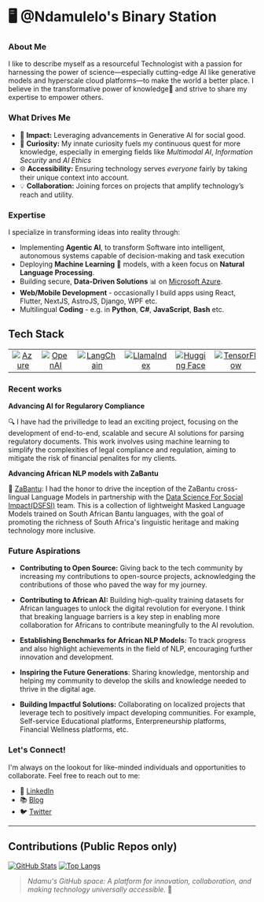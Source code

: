 # 🖥️ @Ndamulelo's Binary Station

### About Me

I like to describe myself as a resourceful Technologist with a passion for harnessing the power of science—especially cutting-edge AI like generative models and hyperscale cloud platforms—to make the world a better place. I believe in the transformative power of knowledge🚀  and strive to share my expertise to empower others.


### What Drives Me

- 🌟 **Impact:** Leveraging advancements in Generative AI for social good.
- 🧐 **Curiosity:**  My innate curiosity fuels my continuous quest for more knowledge, especially in emerging fields like *Multimodal AI*, *Information Security* and *AI Ethics*
- 🌐 **Accessibility:** Ensuring technology serves *everyone* fairly by taking their unique context into account.
- 💡 **Collaboration:** Joining forces on projects that amplify technology’s reach and utility.

### Expertise
I specialize in transforming ideas into reality through:
- Implementing **Agentic AI**, to transform Software into intelligent, autonomous systems capable of decision-making and task execution
- Deploying **Machine Learning** 🧠 models, with a keen focus on **Natural Language Processing**.
- Building secure, **Data-Driven Solutions** 📊 on [Microsoft Azure](https://azure.microsoft.com/).
- **Web/Mobile Development** - occasionally I build apps using React, Flutter, NextJS, AstroJS, Django, WPF etc.
- Multilingual **Coding** - e.g. in **Python**, **C#**, **JavaScript**, **Bash** etc.


## Tech Stack

<table>
  <tr>
    <td align="center">
      <a href="https://azure.microsoft.com/">
        <img src="https://img.shields.io/badge/Azure-0078D4?style=for-the-badge&logo=microsoft-azure&logoColor=white" alt="Azure" />
      </a>
    </td>
    <td align="center">
      <a href="https://openai.com/">
        <img src="https://img.shields.io/badge/OpenAI-412991?style=for-the-badge&logo=openai&logoColor=white" alt="OpenAI" />
      </a>
    </td>
    <td align="center">
      <a href="https://python.langchain.com/">
        <img src="https://img.shields.io/badge/LangChain-FF6B6B?style=for-the-badge&logo=langchain&logoColor=white" alt="LangChain" />
      </a>
    </td>
    <td align="center">
      <a href="https://www.llamaindex.ai/">
        <img src="https://img.shields.io/badge/LlamaIndex-8A2BE2?style=for-the-badge&logo=llamaindex&logoColor=white" alt="LlamaIndex" />
      </a>
    </td>
    <td align="center">
      <a href="https://huggingface.co/">
        <img src="https://img.shields.io/badge/Hugging%20Face-FF70A6?style=for-the-badge&logo=huggingface&logoColor=white" alt="Hugging Face" />
      </a>
    </td>
    <td align="center">
      <a href="https://www.tensorflow.org/">
        <img src="https://img.shields.io/badge/TensorFlow-FF6F00?style=for-the-badge&logo=tensorflow&logoColor=white" alt="TensorFlow" />
      </a>
    </td>
    <td align="center">
      <a href="https://fastapi.tiangolo.com/">
        <img src="https://img.shields.io/badge/FastAPI-005571?style=for-the-badge&logo=fastapi&logoColor=white" alt="FastAPI" />
      </a>
    </td>
    <td align="center">
      <a href="https://nextjs.org/">
        <img src="https://img.shields.io/badge/Next.js-000000?style=for-the-badge&logo=next.js&logoColor=white" alt="NextJS" />
      </a>
    </td>
  </tr>
</table>

### Recent works

**Advancing AI for Regularory Compliance**

🔍 I have had the privilledge to lead an exciting project, focusing on the development of end-to-end, scalable and secure AI solutions for parsing regulatory documents. This work involves using machine learning to simplify the complexities of legal compliance and regulation, aiming to mitigate the risk of financial penalites for my clients.

**Advancing African NLP models with ZaBantu**

🌱 [ZaBantu](https://huggingface.co/dsfsi/zabantu-xlm-roberta): I had the honor to drive the inception of the ZaBantu cross-lingual Language Models in partnership with the [Data Science For Social Impact(DSFSI)](https://dsfsi.github.io/) team. This is a collection of lightweight Masked Language Models trained on South African Bantu languages, with the goal of promoting the richness of South Africa's linguistic heritage and making technology more inclusive.


### Future Aspirations

- **Contributing to Open Source:** Giving back to the tech community by increasing my contributions to open-source projects, acknowledging the contributions of those who paved the way for my journey.

- **Contributing to African AI:** Building high-quality training datasets for African languages to unlock the digital revolution for everyone. I think that breaking language barriers is a key step in enabling more collaboration for Africans to contribute meaningfully to the AI revolution.

- **Establishing Benchmarks for African NLP Models:** To track progress and also highlight achievements in the field of NLP, encouraging further innovation and development.

- **Inspiring the Future Generations**: Sharing knowledge, mentorship and helping my community to develop the skills and knowledge needed to thrive in the digital age.

- **Building Impactful Solutions:** Collaborating on localized projects that leverage tech to positively impact developing communities. For example, Self-service Educational platforms, Enterpreneurship platforms, Financial Wellness platforms, etc.

### Let's Connect!
I'm always on the lookout for like-minded individuals and opportunities to collaborate. Feel free to reach out to me:
- 🔗 [LinkedIn](https://www.linkedin.com/in/ndamulelonemakhavhani/)
- 📚 [Blog](https://blog.ndamulelo.co.za/)
- 🐦 [Twitter](https://twitter.com/NdamuleloNemakh)

---

## Contributions (Public Repos only)
[![GitHub Stats](https://github-readme-stats.vercel.app/api?username=ndamulelonemakh&show_icons=true&theme=radical)](https://github.com/ndamulelonemakh)
[![Top Langs](https://github-readme-stats.vercel.app/api/top-langs/?username=ndamulelonemakh&layout=compact&theme=radical)](https://github.com/ndamulelonemakh)

> *Ndamu's GitHub space: A platform for innovation, collaboration, and making technology universally accessible.* 🌟

<!-- This is a special repository. Its `README.md` will appear on my GitHub profile to give visitors an insight into my professional world. Feel free to connect and propose collaborations. -->
